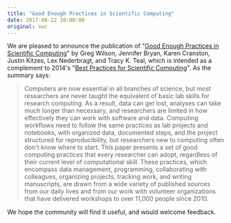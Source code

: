 ```yaml
---
title: "Good Enough Practices in Scientific Computing"
date: 2017-06-22 10:00:00
original: swc
---
```


We are pleased to announce the publication of
"[Good Enough Practices in Scientific Computing](http://journals.plos.org/ploscompbiol/article?id=10.1371/journal.pcbi.1005510)"
by Greg Wilson, Jennifer Bryan, Karen Cranston, Justin Kitzes, Lex Nederbragt, and Tracy K. Teal,
which is intended as a complement to 2014's
"[Best Practices for Scientific Computing](http://journals.plos.org/plosbiology/article?id=10.1371/journal.pbio.1001745)".
As the summary says:

> Computers are now essential in all branches of science, but most
> researchers are never taught the equivalent of basic lab skills for
> research computing. As a result, data can get lost, analyses can
> take much longer than necessary, and researchers are limited in how
> effectively they can work with software and data. Computing
> workflows need to follow the same practices as lab projects and
> notebooks, with organized data, documented steps, and the project
> structured for reproducibility, but researchers new to computing
> often don't know where to start. This paper presents a set of good
> computing practices that every researcher can adopt, regardless of
> their current level of computational skill. These practices, which
> encompass data management, programming, collaborating with
> colleagues, organizing projects, tracking work, and writing
> manuscripts, are drawn from a wide variety of published sources from
> our daily lives and from our work with volunteer organizations that
> have delivered workshops to over 11,000 people since 2010.

We hope the community will find it useful,
and would welcome feedback.
